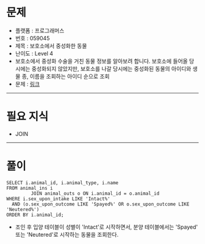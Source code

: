 # 문제
- 플랫폼 : 프로그래머스
- 번호 : 059045
- 제목 : 보호소에서 중성화한 동물
- 난이도 : Level 4
- 보호소에서 중성화 수술을 거친 동물 정보를 알아보려 합니다. 보호소에 들어올 당시에는 중성화되지 않았지만, 보호소를 나갈 당시에는 중성화된 동물의 아이디와 생물 종, 이름을 조회하는 아이디 순으로 조회
- 문제 : <a href="https://school.programmers.co.kr/learn/courses/30/lessons/59045" target="_blank">링크</a>

---

# 필요 지식
- JOIN

---

# 풀이
```mysql
SELECT i.animal_id, i.animal_type, i.name
FROM animal_ins i
         JOIN animal_outs o ON i.animal_id = o.animal_id
WHERE i.sex_upon_intake LIKE 'Intact%'
  AND (o.sex_upon_outcome LIKE 'Spayed%' OR o.sex_upon_outcome LIKE 'Neutered%')
ORDER BY i.animal_id;
```
- 조인 후 입양 테이블이 성별이 'Intact'로 시작하면서, 분양 테이블에서는 'Spayed' 또는 'Neutered'로 시작하는 동물을 조회한다.


